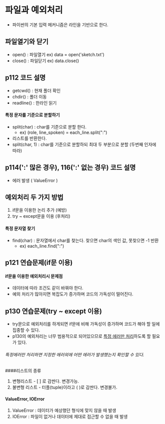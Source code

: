# 파일과 예외처리
- 파이썬의 기본 입력 메커니즘은 라인을 기반으로 한다.

## 파일열기와 닫기
- open() : 파일열기 ex) data = open('sketch.txt')
- close() : 파일닫기 ex) data.close()

## p112 코드 설명
- getcwd() : 현재 폴더 확인
- chdir() : 폴더 이동
- readline() : 한라인 읽기

#### 특정 문자를 기준으로 분할하기
- split(char) : char를 기준으로 분할 한다.
	- ex) (role, line_spoken) = each_line.split(":")
- 리스트를 반환한다.
- split(char, 1) : char를 기준으로 분할하되 최대 두 부분으로 분할 (두번째 인자에 따라)

## p114(':' 많은 경우), 116(':' 없는 경우) 코드 설명
- 에러 발생 ( ValueError )

## 예외처리 두 가지 방법

1. if문을 이용한 논리 추가 (예방)
2. try ~ except문을 이용 (후처리)

#### 특정 문자열 찾기
- find(char) : 문자열에서 char를 찾는다. 찾으면 char의 색인 값, 못찾으면 -1 반환
	- ex) each_line.find(":")
	
## p121 연습문제(if문 이용)

#### if문을 이용한 예외처리시 문제점
- 데이터에 따라 조건도 같이 바꿔야 한다.
- 예외 처리가 많아지면 복잡도가 증가하며 코드의 가독성이 떨어진다.

## p130 연습문제(try ~ except 이용)
- try문으로 예외처리를 하게되면 if문에 비해 가독성이 증가하며 코드가 해야 할 일에 집중할 수 있다.
- p130의 예외처리는 너무 범용적으로 되어있으므로 <u>특정 에러만 처리</u>하도록 할 필요가 있다.

###### 특정에러만 처리하면 지정한 에러외에 어떤 에러가 발생했는지 확인할 수 있다.

####리스트의 종류
1. 변형리스트 - [ ] 로 감싼다. 변경가능.
2. 불변형 리스트 - 터플(tuple)이라고 ( )로 감싼다. 변경불가.

#### ValueError, IOError
1. ValueError : 데이터가 예상했던 형식에 맞지 않을 때 발생
2. IOError : 파일이 없거나 데이터에 제대로 접근할 수 없을 때 발생






